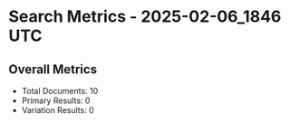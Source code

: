 # Search Metrics - 2025-02-06_1846 UTC

## Overall Metrics
- Total Documents: 10
- Primary Results: 0
- Variation Results: 0
